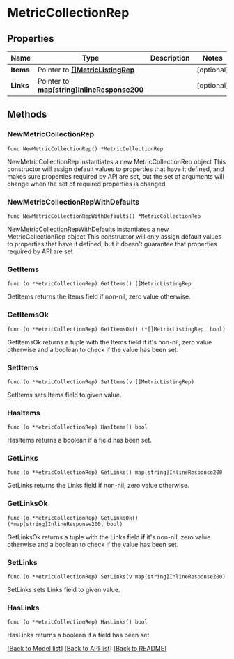 # MetricCollectionRep

## Properties

Name | Type | Description | Notes
------------ | ------------- | ------------- | -------------
**Items** | Pointer to [**[]MetricListingRep**](MetricListingRep.md) |  | [optional] 
**Links** | Pointer to [**map[string]InlineResponse200**](InlineResponse200.md) |  | [optional] 

## Methods

### NewMetricCollectionRep

`func NewMetricCollectionRep() *MetricCollectionRep`

NewMetricCollectionRep instantiates a new MetricCollectionRep object
This constructor will assign default values to properties that have it defined,
and makes sure properties required by API are set, but the set of arguments
will change when the set of required properties is changed

### NewMetricCollectionRepWithDefaults

`func NewMetricCollectionRepWithDefaults() *MetricCollectionRep`

NewMetricCollectionRepWithDefaults instantiates a new MetricCollectionRep object
This constructor will only assign default values to properties that have it defined,
but it doesn't guarantee that properties required by API are set

### GetItems

`func (o *MetricCollectionRep) GetItems() []MetricListingRep`

GetItems returns the Items field if non-nil, zero value otherwise.

### GetItemsOk

`func (o *MetricCollectionRep) GetItemsOk() (*[]MetricListingRep, bool)`

GetItemsOk returns a tuple with the Items field if it's non-nil, zero value otherwise
and a boolean to check if the value has been set.

### SetItems

`func (o *MetricCollectionRep) SetItems(v []MetricListingRep)`

SetItems sets Items field to given value.

### HasItems

`func (o *MetricCollectionRep) HasItems() bool`

HasItems returns a boolean if a field has been set.

### GetLinks

`func (o *MetricCollectionRep) GetLinks() map[string]InlineResponse200`

GetLinks returns the Links field if non-nil, zero value otherwise.

### GetLinksOk

`func (o *MetricCollectionRep) GetLinksOk() (*map[string]InlineResponse200, bool)`

GetLinksOk returns a tuple with the Links field if it's non-nil, zero value otherwise
and a boolean to check if the value has been set.

### SetLinks

`func (o *MetricCollectionRep) SetLinks(v map[string]InlineResponse200)`

SetLinks sets Links field to given value.

### HasLinks

`func (o *MetricCollectionRep) HasLinks() bool`

HasLinks returns a boolean if a field has been set.


[[Back to Model list]](../README.md#documentation-for-models) [[Back to API list]](../README.md#documentation-for-api-endpoints) [[Back to README]](../README.md)


